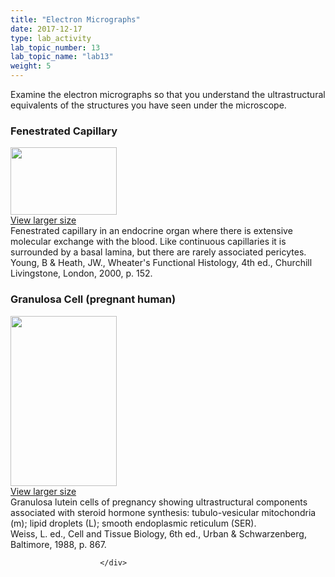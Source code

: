 ```yaml
---
title: "Electron Micrographs"
date: 2017-12-17
type: lab_activity
lab_topic_number: 13
lab_topic_name: "lab13"
weight: 5
---
```

<div class="entrybody">
						<p>Examine the electron micrographs so that you understand the ultrastructural equivalents of the structures you have seen under the microscope.</p>

<h3>Fenestrated Capillary</h3>

<div class="slidepopup"><div class="thumbnail"> <a href="http://histologylab.ccnmtl.columbia.edu/assets_c/2009/07/64-1363.html" onclick="window.open('http://histologylab.ccnmtl.columbia.edu/assets_c/2009/07/64-1363.html', 'popup','width=810, height=750,scrollbars=1,resizable=1, toolbar=no,directories=no,location=no,menubar=no,status=no'); return false"> <img src="http://ccnmtl.columbia.edu/projects/histologylab/assets/images/64-thumb-170x108-1363.jpg" width="170" height="108" alt="" class="mt-image-left"> </a><br> <a href="http://histologylab.ccnmtl.columbia.edu/assets_c/2009/07/64-1363.html" onclick="window.open('http://histologylab.ccnmtl.columbia.edu/assets_c/2009/07/64-1363.html', 'popup','width=810, height=750,scrollbars=1,resizable=1, toolbar=no,directories=no,location=no,menubar=no,status=no'); return false">View larger size</a> </div><div class="slidetxt">Fenestrated capillary in an endocrine organ where there is extensive molecular exchange with the blood. Like continuous capillaries it is surrounded by a basal lamina, but there are rarely associated pericytes.<br>
Young, B &amp; Heath, <span class="caps">JW.,</span> Wheater's Functional Histology, 4th ed., Churchill Livingstone, London, 2000, p. 152.</div></div>

<h3>Granulosa Cell (pregnant human)</h3>

<div class="slidepopup"><div class="thumbnail"> <a href="http://histologylab.ccnmtl.columbia.edu/assets_c/2009/07/65-1366.html" onclick="window.open('http://histologylab.ccnmtl.columbia.edu/assets_c/2009/07/65-1366.html', 'popup','width=810, height=750,scrollbars=1,resizable=1, toolbar=no,directories=no,location=no,menubar=no,status=no'); return false"> <img src="http://ccnmtl.columbia.edu/projects/histologylab/assets/images/65-thumb-170x272-1366.jpg" width="170" height="272" alt="" class="mt-image-left"> </a><br> <a href="http://histologylab.ccnmtl.columbia.edu/assets_c/2009/07/65-1366.html" onclick="window.open('http://histologylab.ccnmtl.columbia.edu/assets_c/2009/07/65-1366.html', 'popup','width=810, height=750,scrollbars=1,resizable=1, toolbar=no,directories=no,location=no,menubar=no,status=no'); return false">View larger size</a> </div><div class="slidetxt">Granulosa lutein cells of pregnancy showing ultrastructural components associated with steroid hormone synthesis: tubulo-vesicular mitochondria (m); lipid droplets (L); smooth endoplasmic reticulum (SER).<br>
Weiss, L. ed., Cell and Tissue Biology, 6th ed., Urban &amp; Schwarzenberg, Baltimore, 1988, p. 867.</div></div>
						
						
						</div>
